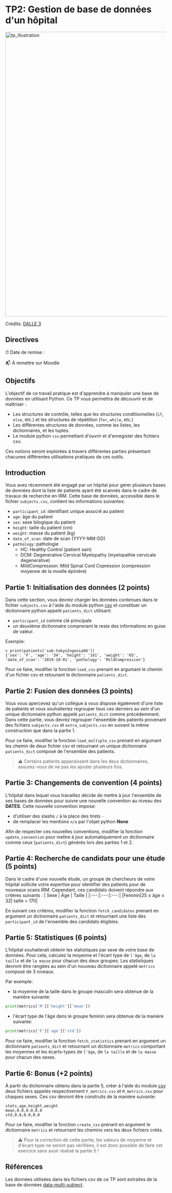 # TP2: Gestion de base de données d'un hôpital

<img width="888" alt="tp_illustration" src="https://github.com/user-attachments/assets/672bddcb-34e0-41a7-a110-110a9dc62e57" />

Crédits: [DALLE 3](https://openai.com/index/dall-e/)

## Directives

⏰ Date de remise : 

📬 À remettre sur Moodle

## Objectifs

L'objectif de ce travail pratique est d'apprendre à manipuler une base de données en utilisant Python. Ce TP vous permettra de découvrir et de maîtriser :  

- Les structures de contrôle, telles que les structures conditionnelles (`if`, `else`, etc.) et les structures de répétition (`for`, `while`, etc.)  
- Les différentes structures de données, comme les listes, les dictionnaires, et les tuples.
- Le module python `csv` permettant d'ouvrir et d'enregister des fichiers csv.

Ces notions seront explorées à travers différentes parties présentant chacunes différentes utilisations pratiques de ces outils.

## Introduction

Vous avez récemment été engagé par un hôpital pour gérer plusieurs bases de données dont la liste de patients ayant été scannés dans le cadre de travaux de recherche en IRM. Cette base de données, accessible dans le fichier `subjects.csv`, contient les informations suivantes:
- `participant_id`: identifiant unique associé au patient
- `age`: âge du patient
- `sex`: sexe bilogique du patient
- `height`: taille du patient (cm)
- `weight`: masse du patient (kg)
- `date_of_scan`: date de scan (YYYY-MM-DD)
- `pathology`: pathologie
  - HC: Healthy Control (patient sain)
  - DCM: Degenerative Cervical Myelopathy (myelopathie cervicale degenerative)
  - MildCompression: Mild Spinal Cord Copression (compression moyenne de la moelle épinière)

## Partie 1: Initialisation des données (2 points)

Dans cette section, vous devrez charger les données contenues dans le fichier `subjects.csv` à l'aide du module python [csv](https://python-adv-web-apps.readthedocs.io/en/latest/csv.html) et constituer un dictionnaire python appelé `patients_dict` utilisant:
- `participant_id` comme clé principale
- un deuxième dictionnaire comprenant le reste des informations en guise de valeur.

Exemple:
```
> print(patients['sub-tokyoIngenia04'])
{'sex': 'F', 'age': '34', 'height': '161', 'weight': '65', 'date_of_scan': '2019-10-01', 'pathology': 'MildCompression'}
```

Pour ce faire, modifier la fonction `load_csv` prenant en argumant le chemin d'un fichier csv et retounant le dictionnaire `patients_dict`.

## Partie 2: Fusion des données (3 points)

Vous vous apercevez qu'un collègue à vous dispose également d'une liste de patients et vous souhaiteriez regrouper tous ces derniers au sein d'un unique dictionnaire python appelé `patients_dict` comme précédemment. Dans cette partie, vous devrez regrouper l'ensemble des patients provenant des fichiers `subjects.csv` et `extra_subjects.csv` en suivant la même construction que dans la partie 1.

Pour ce faire, modifier la fonction `load_multiple_csv` prenant en argumant les chemin de deux fichier csv et retournant un unique dictionnaire `patients_dict` composé de l'ensemble des patients.

> ⚠️ Certains patients apparaissent dans les deux dictionnaires, assurez-vous de ne pas les ajouter plusieurs fois.

## Partie 3: Changements de convention (4 points)

L'hôpital dans lequel vous travaillez décide de mettre à jour l'ensemble de ses bases de données pour suivre une nouvelle convention au niveau des **DATES**. Cette nouvelle convention impose:
- d'utiliser des slashs `/` à la place des tirets `-`
- de remplacer les mentions `n/a` par l'objet python **None**

Afin de respecter ces nouvelles conventions, modifier la fonction `update_convention` pour mettre à jour automatiquement un dictionnaire comme ceux (`patients_dict`) générés lors des parties 1 et 2.

## Partie 4: Recherche de candidats pour une étude (5 points)

Dans le cadre d'une nouvelle étude, un groupe de chercheurs de votre hôpital sollicite votre expertise pour identifier des patients pour de nouveaux scans IRM. Cependant, ces candidats doivent répondre aux critères suivants :
| Sexe | Âge | Taille |
|:---:|:---:|:---:|
|Feminin|25 ≤ âge ≤ 32| taille > 170|

En suivant ces critères, modifier la fonction `fetch_candidates` prenant en argument un dictionnaire `patients_dict` et retournant une liste des `participant_id` de l'ensemble des candidats éligibles.

## Partie 5: Statistiques (6 points)

L'hôpital souhaiterait obtenir les statistiques par sexe de votre base de données. Pour cela, calculez la moyenne et l'écart type de `l'âge`, de `la taille` et de `la masse` pour chacun des deux groupes. Les statistiques devront être rangées au sein d'un nouveau dictionnaire appelé `metrics` composé de 3 niveaux.

Par exemple:
- la moyenne de la taille dans le groupe masculin sera obtenue de la manière suivante:
```python
print(metrics['M']['height']['mean'])
```
- l'écart type de l'âge dans le groupe feminin sera obtenue de la manière suivante:
```python
print(metrics['F']['age']['std'])
```

Pour ce faire, modifier la fonction `fetch_statistics` prenant en argument un dictionnaire `patients_dict` et retournant un dictionnaire `metrics` comportant les moyennes et les écarts-types de `l'âge`, de `la taille` et de `la masse` pour chacun des sexes.

## Partie 6: Bonus (+2 points)

À partir du dictionnaire obtenu dans la partie 5, créer à l'aide du module [csv](https://python-adv-web-apps.readthedocs.io/en/latest/csv.html) deux fichiers appelés respectivement `F_metrics.csv` et `M_metrics.csv` pour chaques sexes. Ces csv devront être construits de la manière suivante:
```csv
stats,age,height,weight
mean,0.0,0.0,0.0
std,0.0,0.0,0.0
```

Pour ce faire, modifier la fonction `create_csv` prenant en argument le dictionnaire `metrics` et retournant les chemins vers les deux fichiers créés.

> ⚠️ Pour la correction de cette partie, les valeurs de moyenne et d'écart-type ne seront pas vérifiées, il est donc possible de faire cet exercice sans avoir réalisé la partie 5 !

## Références

Les données utilisées dans les fichiers csv de ce TP sont extraites de la base de données [data-multi-subject](https://github.com/spine-generic/data-multi-subject).  

 

